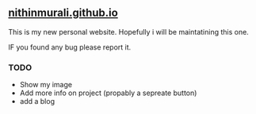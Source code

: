 ## [nithinmurali.github.io](http://nithinmurali.github.io)
This is my new personal website. Hopefully i will be maintatining this one. 

 IF you found any bug please report it.
 
 ### TODO
  * Show my image
  * Add more info on project (propably a sepreate button)
  * add a blog
